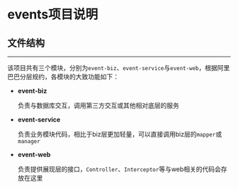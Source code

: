 # events项目说明
## 文件结构

---
该项目共有三个模块，分别为`event-biz`、`event-service`与`event-web`，根据阿里巴巴分层规约，各模块的大致功能如下：
+ **event-biz**

    负责与数据库交互，调用第三方交互或其他相对底层的服务
+ **event-service**

    负责业务模块代码，相比于biz层更加轻量，可以直接调用biz层的`mapper`或`manager`
+ **event-web**
    
    负责提供展现层的接口，`Controller`、`Interceptor`等与web相关的代码会存放在这里
  
  